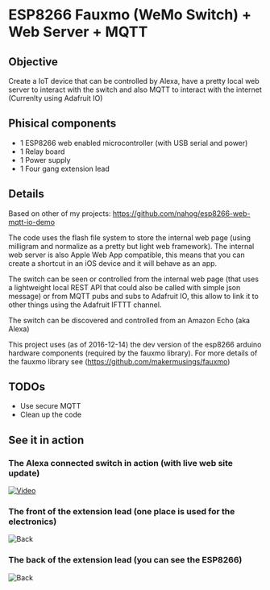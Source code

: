 # ESP8266 Fauxmo (WeMo Switch) + Web Server + MQTT

## Objective

Create a IoT device that can be controlled by Alexa, have a pretty local web server to interact with the switch and also MQTT to interact with the internet (Currenlty using Adafruit IO)

## Phisical components

- 1 ESP8266 web enabled microcontroller (with USB serial and power)
- 1 Relay board
- 1 Power supply
- 1 Four gang extension lead 

## Details

Based on other of my projects: https://github.com/nahog/esp8266-web-mqtt-io-demo

The code uses the flash file system to store the internal web page (using milligram and normalize as a pretty but light web framework). The internal web server is also Apple Web App compatible, this means that you can create a shortcut in an iOS device and it will behave as an app.

The switch can be seen or controlled from the internal web page (that uses a lightweight local REST API that could also be called with simple json message) or from MQTT pubs and subs to Adafruit IO, this allow to link it to other things using the Adafruit IFTTT channel.

The switch can be discovered and controlled from an Amazon Echo (aka Alexa)

This project uses (as of 2016-12-14) the dev version of the esp8266 arduino hardware components (required by the fauxmo library). For more details of the fauxmo library see (https://github.com/makermusings/fauxmo)

## TODOs

- Use secure MQTT
- Clean up the code

## See it in action

### The Alexa connected switch in action (with live web site update)
[![Video](http://img.youtube.com/vi/ynBR8wsPKC0/0.jpg)](http://www.youtube.com/watch?v=ynBR8wsPKC0)
### The front of the extension lead (one place is used for the electronics)
![Back](http://i.imgur.com/2W85tQJ.jpg)
### The back of the extension lead (you can see the ESP8266)
![Back](http://i.imgur.com/AbDjojx.jpg)
